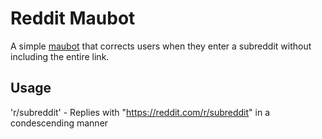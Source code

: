 # Reddit Maubot
A simple [maubot](https://github.com/maubot/maubot) that corrects users when they enter a subreddit without including the entire link.

## Usage
'r/subreddit' - Replies with "https://reddit.com/r/subreddit" in a condescending manner
